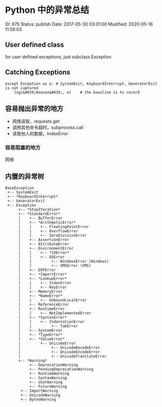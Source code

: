 # Python 中的异常总结


ID: 675
Status: publish
Date: 2017-05-30 03:01:00
Modified: 2020-05-16 11:58:03


## User defined class

for user defined exceptions, just subclass Exception

## Catching Exceptions

```
except Exception as e: # SystemExit, KeyboardInterrupt, GeneratorExit is not captured
    log(&#039;Reason&#039;, e)    # the baseline is to record
```

## 容易抛出异常的地方

* 网络读取，requests.get
* 调用其他命令超时，subprocess.call
* 读取他人的数据，IndexError

### 容易阻塞的地方

网络


## 内置的异常树

```
BaseException
 +-- SystemExit
 +-- *KeyboardInterrupt*
 +-- GeneratorExit
 +-- Exception
      +-- *StopIteration*
      +-- *StandardError*
      |    +-- BufferError
      |    +-- *ArithmeticError*
      |    |    +-- FloatingPointError
      |    |    +-- OverflowError
      |    |    +-- ZeroDivisionError
      |    +-- AssertionError
      |    +-- AttributeError
      |    +-- EnvironmentError
      |    |    +-- *IOError*
      |    |    +-- OSError
      |    |         +-- WindowsError (Windows)
      |    |         +-- VMSError (VMS)
      |    +-- EOFError
      |    +-- *ImportError*
      |    +-- *LookupError*
      |    |    +-- IndexError
      |    |    +-- KeyError
      |    +-- MemoryError
      |    +-- *NameError*
      |    |    +-- UnboundLocalError
      |    +-- ReferenceError
      |    +-- RuntimeError
      |    |    +-- NotImplementedError
      |    +-- *SyntaxError*
      |    |    +-- IndentationError
      |    |         +-- TabError
      |    +-- SystemError
      |    +-- *TypeError*
      |    +-- *ValueError*
      |         +-- UnicodeError
      |              +-- UnicodeDecodeError
      |              +-- UnicodeEncodeError
      |              +-- UnicodeTranslateError
      +-- *Warning*
           +-- DeprecationWarning
           +-- PendingDeprecationWarning
           +-- RuntimeWarning
           +-- SyntaxWarning
           +-- UserWarning
           +-- FutureWarning
	   +-- ImportWarning
	   +-- UnicodeWarning
	   +-- BytesWarning
```